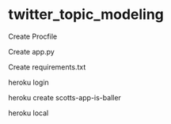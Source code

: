 # twitter_topic_modeling

Create Procfile

Create app.py

Create requirements.txt

heroku login

heroku create scotts-app-is-baller

heroku local

